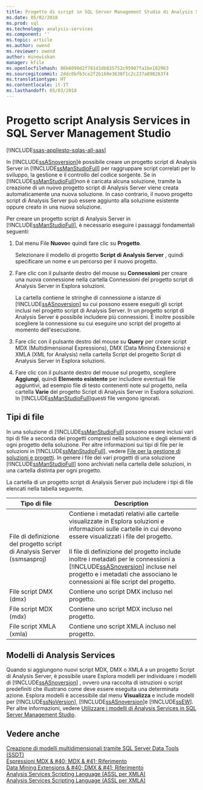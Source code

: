 ```yaml
---
title: Progetto di script in SQL Server Management Studio di Analysis Services | Documenti Microsoft
ms.date: 05/02/2018
ms.prod: sql
ms.technology: analysis-services
ms.component: ''
ms.topic: article
ms.author: owend
ms.reviewer: owend
author: minewiskan
manager: kfile
ms.openlocfilehash: 86b6090d2f781d1db835752c95907fa1be182963
ms.sourcegitcommit: 2ddc0bfb3ce2f2b160e3638f1c2c237a898263f4
ms.translationtype: HT
ms.contentlocale: it-IT
ms.lasthandoff: 05/03/2018
---
```

# <a name="analysis-services-scripts-project-in-sql-server-management-studio"></a>Progetto script Analysis Services in SQL Server Management Studio
[!INCLUDE[ssas-appliesto-sqlas-all-aas](../../includes/ssas-appliesto-sqlas-all-aas.md)]

  In [!INCLUDE[ssASnoversion](../../includes/ssasnoversion-md.md)]è possibile creare un progetto script di Analysis Server in [!INCLUDE[ssManStudioFull](../../includes/ssmanstudiofull-md.md)] per raggruppare script correlati per lo sviluppo, la gestione e il controllo del codice sorgente. Se in [!INCLUDE[ssManStudioFull](../../includes/ssmanstudiofull-md.md)]non è caricata alcuna soluzione, tramite la creazione di un nuovo progetto script di Analysis Server viene creata automaticamente una nuova soluzione. In caso contrario, il nuovo progetto script di Analysis Server può essere aggiunto alla soluzione esistente oppure creato in una nuova soluzione.  
  
 Per creare un progetto script di Analysis Server in [!INCLUDE[ssManStudioFull](../../includes/ssmanstudiofull-md.md)], è necessario eseguire i passaggi fondamentali seguenti:  
  
1.  Dal menu File **Nuovo**e quindi fare clic su **Progetto**.  
  
     Selezionare il modello di progetto **Script di Analysis Server** , quindi specificare un nome e un percorso per il nuovo progetto.  
  
2.  Fare clic con il pulsante destro del mouse su **Connessioni** per creare una nuova connessione nella cartella Connessioni del progetto script di Analysis Server in Esplora soluzioni.  
  
     La cartella contiene le stringhe di connessione a istanze di [!INCLUDE[ssASnoversion](../../includes/ssasnoversion-md.md)] su cui possono essere eseguiti gli script inclusi nel progetto script di Analysis Server. In un progetto script di Analysis Server è possibile includere più connessioni. È inoltre possibile scegliere la connessione su cui eseguire uno script del progetto al momento dell'esecuzione.  
  
3.  Fare clic con il pulsante destro del mouse su **Query** per creare script MDX (Multidimensional Expressions), DMX (Data Mining Extensions) e XMLA (XML for Analysis) nella cartella Script del progetto Script di Analysis Server in Esplora soluzioni.
  
4.  Fare clic con il pulsante destro del mouse sul progetto, scegliere **Aggiungi**, quindi **Elemento esistente** per includere eventuali file aggiuntivi, ad esempio file di testo contenenti note sul progetto, nella cartella **Varie** del progetto Script di Analysis Server in Esplora soluzioni. In [!INCLUDE[ssManStudioFull](../../includes/ssmanstudiofull-md.md)]questi file vengono ignorati.  
  
## <a name="file-types"></a>Tipi di file  
 In una soluzione di [!INCLUDE[ssManStudioFull](../../includes/ssmanstudiofull-md.md)] possono essere inclusi vari tipi di file a seconda dei progetti compresi nella soluzione e degli elementi di ogni progetto della soluzione. Per altre informazioni sui tipi di file per le soluzioni in [!INCLUDE[ssManStudioFull](../../includes/ssmanstudiofull-md.md)], vedere [File per la gestione di soluzioni e progetti](http://msdn.microsoft.com/library/e19d2859-0b97-4727-ac27-c4c226d86b2f). In genere i file dei vari progetti di una soluzione [!INCLUDE[ssManStudioFull](../../includes/ssmanstudiofull-md.md)] sono archiviati nella cartella delle soluzioni, in una cartella distinta per ogni progetto.  
  
 La cartella di un progetto script di Analysis Server può includere i tipi di file elencati nella tabella seguente.  
  
|Tipo di file|Description|  
|---------------|-----------------|  
|File di definizione del progetto script di Analysis Server (ssmsasproj)|Contiene i metadati relativi alle cartelle visualizzate in Esplora soluzioni e informazioni sulle cartelle in cui devono essere visualizzati i file del progetto.<br /><br /> Il file di definizione del progetto include inoltre i metadati per le connessioni a [!INCLUDE[ssASnoversion](../../includes/ssasnoversion-md.md)] incluse nel progetto e i metadati che associano le connessioni ai file script del progetto.|  
|File script DMX (dmx)|Contiene uno script DMX incluso nel progetto.|  
|File script MDX (mdx)|Contiene uno script MDX incluso nel progetto.|  
|File script XMLA (xmla)|Contiene uno script XMLA incluso nel progetto.|  
  
## <a name="analysis-services-templates"></a>Modelli di Analysis Services  
 Quando si aggiungono nuovi script MDX, DMX o XMLA a un progetto Script di Analysis Server, è possibile usare Esplora modelli per individuare i modelli di [!INCLUDE[ssASnoversion](../../includes/ssasnoversion-md.md)] , ovvero una raccolta di istruzioni o script predefiniti che illustrano come deve essere eseguita una determinata azione. Esplora modelli è accessibile dal menu **Visualizza** e include modelli per [!INCLUDE[ssNoVersion](../../includes/ssnoversion-md.md)], [!INCLUDE[ssASnoversion](../../includes/ssasnoversion-md.md)]e [!INCLUDE[ssEW](../../includes/ssew-md.md)]. Per altre informazioni, vedere [Utilizzare i modelli di Analysis Services in SQL Server Management Studio](../../analysis-services/instances/use-analysis-services-templates-in-sql-server-management-studio.md).  
  
## <a name="see-also"></a>Vedere anche  
 [Creazione di modelli multidimensionali tramite SQL Server Data Tools &#40;SSDT&#41;](../../analysis-services/multidimensional-models/creating-multidimensional-models-using-sql-server-data-tools-ssdt.md)   
 [Espressioni MDX & #40; MDX & #41; Riferimento](../../mdx/multidimensional-expressions-mdx-reference.md)   
 [Data Mining Extensions & #40; DMX & #41; Riferimento](../../dmx/data-mining-extensions-dmx-reference.md)   
 [Analysis Services Scripting Language &#40;ASSL per XMLA&#41;](../../analysis-services/scripting/analysis-services-scripting-language-assl-for-xmla.md)   
 [Analysis Services Scripting Language &#40;ASSL per XMLA&#41;](../../analysis-services/scripting/analysis-services-scripting-language-assl-for-xmla.md)  
  
  
